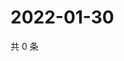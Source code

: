 # 2022-01-30

共 0 条

<!-- BEGIN WEIBO -->
<!-- 最后更新时间 Sun Jan 30 2022 19:10:58 GMT+0800 (China Standard Time) -->

<!-- END WEIBO -->
